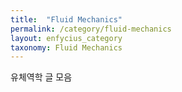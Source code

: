 ```yaml
---
title:  "Fluid Mechanics"
permalink: /category/fluid-mechanics
layout: enfycius_category
taxonomy: Fluid Mechanics
---
```


유체역학 글 모음

